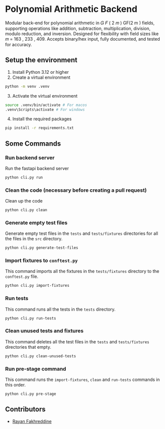 # Polynomial Arithmetic Backend
Modular back-end for polynomial arithmetic in  𝐺 𝐹 ( 2 𝑚 ) GF(2  m  ) fields, supporting operations like addition, subtraction, multiplication, division, modulo reduction, and inversion. Designed for flexibility with field sizes like  𝑚 = 163 , 233 , 409. Accepts binary/hex input, fully documented, and tested for accuracy.

## Setup the environment

1. Install Python 3.12 or higher
2. Create a virtual environment

```bash
python -m venv .venv
```

3. Activate the virtual environment

```bash
source .venv/bin/activate # For macos
.venv\Scripts\activate # For windows
```

4. Install the required packages

```bash
pip install -r requirements.txt
```

## Some Commands

### Run backend server

Run the fastapi backend server

```bash
python cli.py run
```

### Clean the code (necessary before creating a pull request)

Clean up the code

```bash
python cli.py clean
```

### Generate empty test files

Generate empty test files in the `tests` and `tests/fixtures` directories for all the files in the `src` directory.

```bash
python cli.py generate-test-files
```

### Import fixtures to `conftest.py`

This command imports all the fixtures in the `tests/fixtures` directory to the `conftest.py` file.

```bash
python cli.py import-fixtures
```

### Run tests

This command runs all the tests in the `tests` directory.

```bash
python cli.py run-tests
```

### Clean unused tests and fixtures

This command deletes all the test files in the `tests` and `tests/fixtures` directories that empty.

```bash
python cli.py clean-unused-tests
```

### Run pre-stage command

This command runs the `import-fixtures`, `clean` and `run-tests` commands in this order.

```bash
python cli.py pre-stage
```

## Contributors

- [Rayan Fakhreddine](https://github.com/Rayan28461)
